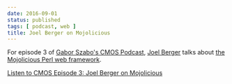 ```yaml
---
date: 2016-09-01
status: published
tags: [ podcast, web ]
title: Joel Berger on Mojolicious
---
```


For episode 3 of [Gabor Szabo's CMOS
Podcast](http://code-maven.com/cmos), [Joel
Berger](http://blogs.perl.org/users/joel_berger/) talks about [the
Mojolicious Perl web framework](http://mojolicious.org).

[Listen to CMOS Episode 3: Joel Berger on
Mojolicious](http://code-maven.com/cmos-3-joel-berger-mojolicious)
